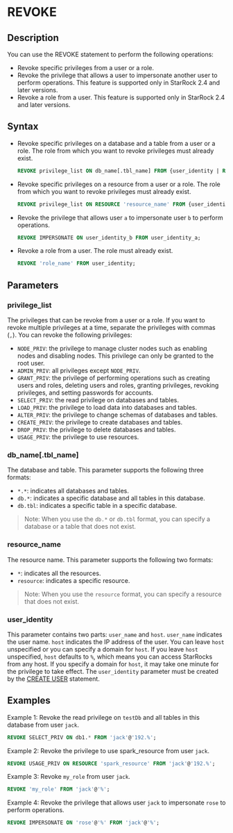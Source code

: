 # REVOKE

## Description

You can use the REVOKE statement to perform the following operations:

- Revoke specific privileges from a user or a role.
- Revoke the privilege that allows a user to impersonate another user to perform operations. This feature is supported only in StarRock 2.4 and later versions.
- Revoke a role from a user. This feature is supported only in StarRock 2.4 and later versions.

## Syntax

- Revoke specific privileges on a database and a table from a user or a role. The role from which you want to revoke privileges must already exist.

    ```SQL
    REVOKE privilege_list ON db_name[.tbl_name] FROM {user_identity | ROLE 'role_name'};
    ```

- Revoke specific privileges on a resource from a user or a role. The role from which you want to revoke privileges must already exist.

    ```SQL
    REVOKE privilege_list ON RESOURCE 'resource_name' FROM {user_identity | ROLE 'role_name'};
    ```

- Revoke the privilege that allows user `a` to impersonate user `b` to perform operations.

    ```SQL
    REVOKE IMPERSONATE ON user_identity_b FROM user_identity_a;
    ```

- Revoke a role from a user. The role must already exist.

    ```SQL
    REVOKE 'role_name' FROM user_identity;
    ```

## Parameters

### privilege_list

The privileges that can be revoke from a user or a role. If you want to revoke multiple privileges at a time, separate the privileges with commas (`,`). You can revoke the following privileges:

- `NODE_PRIV`: the privilege to manage cluster nodes such as enabling nodes and disabling nodes. This privilege can only be granted to the root user.
- `ADMIN_PRIV`: all privileges except `NODE_PRIV`.
- `GRANT_PRIV`: the privilege of performing operations such as creating users and roles, deleting users and roles, granting privileges, revoking privileges, and setting passwords for accounts.
- `SELECT_PRIV`: the read privilege on databases and tables.
- `LOAD_PRIV`: the privilege to load data into databases and tables.
- `ALTER_PRIV`: the privilege to change schemas of databases and tables.
- `CREATE_PRIV`: the privilege to create databases and tables.
- `DROP_PRIV`: the privilege to delete databases and tables.
- `USAGE_PRIV`: the privilege to use resources.

### db_name[.tbl_name]

The database and table. This parameter supports the following three formats:

- `*.*`: indicates all databases and tables.
- `db.*`: indicates a specific database and all tables in this database.
- `db.tbl`: indicates a specific table in a specific database.

> Note: When you use the `db.*` or `db.tbl` format, you can specify a database or a table that does not exist.

### resource_name

The resource name. This parameter supports the following two formats:

- `*`: indicates all the resources.
- `resource`: indicates a specific resource.

> Note: When you use the `resource` format, you can specify a resource that does not exist.

### user_identity

This parameter contains two parts: `user_name` and `host`. `user_name` indicates the user name. `host` indicates the IP address of the user. You can leave `host` unspecified or you can specify a domain for `host`. If you leave `host` unspecified, `host` defaults to `%`, which means you can access StarRocks from any host. If you specify a domain for `host`, it may take one minute for the privilege to take effect. The `user_identity` parameter must be created by the [CREATE USER](../account-management/CREATE%20USER.md) statement.

## Examples

Example 1: Revoke the read privilege on `testDb` and all tables in this database from user `jack`.

```SQL
REVOKE SELECT_PRIV ON db1.* FROM 'jack'@'192.%';
```

Example 2: Revoke the privilege to use spark_resource from user `jack`.

```SQL
REVOKE USAGE_PRIV ON RESOURCE 'spark_resource' FROM 'jack'@'192.%';
```

Example 3: Revoke `my_role` from user `jack`.

```SQL
REVOKE 'my_role' FROM 'jack'@'%';
```

Example 4: Revoke the privilege that allows user `jack` to impersonate `rose` to perform operations.

```SQL
REVOKE IMPERSONATE ON 'rose'@'%' FROM 'jack'@'%';
```
